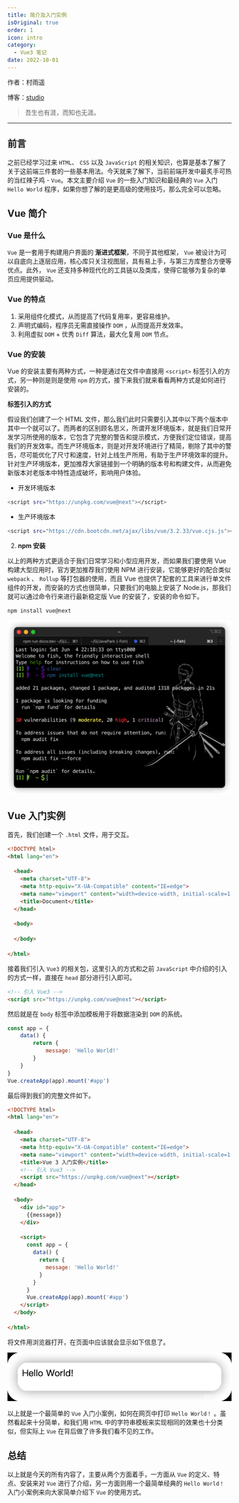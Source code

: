 ```yaml
---
title: 简介及入门实例
isOriginal: true
order: 1
icon: intro
category:
  - Vue3 笔记
date: 2022-10-01
---
```


作者：村雨遥

博客：[studio](https://ez4jam1n.github.io/studio)

> 吾生也有涯，而知也无涯。

---

## 前言

之前已经学习过来 `HTML`、 `CSS` 以及 `JavaScript` 的相关知识，也算是基本了解了关于这前端三件套的一些基本用法。今天就来了解下，当前前端开发中最炙手可热的当红辣子鸡 - `Vue`。本文主要介绍 `Vue` 的一些入门知识和最经典的 `Vue` 入门 `Hello World` 程序，如果你想了解的是更高级的使用技巧，那么完全可以忽略。

## Vue 简介

### Vue 是什么

`Vue` 是一套用于构建用户界面的 **渐进式框架**，不同于其他框架， `Vue` 被设计为可以自底向上逐层应用，核心库只关注视图层，具有易上手，与第三方库整合方便等优点。此外， `Vue` 还支持多种现代化的工具链以及类库，使得它能够为复杂的单页应用提供驱动。

### Vue 的特点

1.  采用组件化模式，从而提高了代码复用率，更容易维护。
1.  声明式编码，程序员无需直接操作 `DOM` ，从而提高开发效率。
1.  利用虚拟 `DOM` + 优秀 `Diff` 算法，最大化复用 `DOM` 节点。

### Vue 的安装

Vue 的安装主要有两种方式，一种是通过在文件中直接用 `<script>` 标签引入的方式，另一种则是则是使用 `npm` 的方式，接下来我们就来看看两种方式是如何进行安装的。

**标签引入的方式**

假设我们创建了一个 HTML 文件，那么我们此时只需要引入其中以下两个版本中其中一个就可以了。而两者的区别顾名思义，所谓开发环境版本，就是我们日常开发学习所使用的版本，它包含了完整的警告和提示模式，方便我们定位错误，提高我们的开发效率。而生产环境版本，则是对开发环境进行了精简，剔除了其中的警告，尽可能优化了尺寸和速度，针对上线生产所用，有助于生产环境效率的提升。针对生产环境版本，更加推荐大家链接到一个明确的版本号和构建文件，从而避免新版本对老版本中特性造成破坏，影响用户体验。

- 开发环境版本

```sh
<script src="https://unpkg.com/vue@next"></script>
```

- 生产环境版本

```sh
<script src="https://cdn.bootcdn.net/ajax/libs/vue/3.2.33/vue.cjs.js"></script>
```

2.  **npm 安装**

以上的两种方式更适合于我们日常学习和小型应用开发，而如果我们要使用 Vue 构建大型应用时，官方更加推荐我们使用 NPM 进行安装，它能够更好的配合类似 `webpack` 、 `Rollup` 等打包器的使用，而且 Vue 也提供了配套的工具来进行单文件组件的开发，而安装的方式也很简单，只要我们的电脑上安装了 Node.js，那我们就可以通过命令行来进行最新稳定版 Vue 的安装了，安装的命令如下。

```sh
npm install vue@next
```

![](./assets/20221001-introduction/vue3-install.png)

## Vue 入门实例

首先，我们创建一个 `.html` 文件，用于交互。

```html
<!DOCTYPE html>
<html lang="en">

  <head>
    <meta charset="UTF-8">
    <meta http-equiv="X-UA-Compatible" content="IE=edge">
    <meta name="viewport" content="width=device-width, initial-scale=1.0">
    <title>Document</title>
  </head>

  <body>

  </body>

</html>
```

接着我们引入 `Vue3` 的相关包，这里引入的方式和之前 `JavaScript` 中介绍的引入的方式一样，直接在 `head` 部分进行引入即可。

```html
<!-- 引入 Vue3 -->
<script src="https://unpkg.com/vue@next"></script>
```

然后就是在 `body` 标签中添加模板用于将数据渲染到 `DOM` 的系统。

```js
const app = {
    data() {
        return {
            message: 'Hello World!'
        }
    }
}
Vue.createApp(app).mount('#app')
```

最后得到我们的完整文件如下。

```html
<!DOCTYPE html>
<html lang="en">

  <head>
    <meta charset="UTF-8">
    <meta http-equiv="X-UA-Compatible" content="IE=edge">
    <meta name="viewport" content="width=device-width, initial-scale=1.0">
    <title>Vue 3 入门实例</title>
    <!-- 引入 Vue3 -->
    <script src="https://unpkg.com/vue@next"></script>
  </head>

  <body>
    <div id="app">
      {{message}}
    </div>

    <script>
      const app = {
        data() {
          return {
            message: 'Hello World!'
          }
        }
      }
      Vue.createApp(app).mount('#app')
    </script>
  </body>

</html>
```

将文件用浏览器打开，在页面中应该就会显示如下信息了。

![](./assets/20221001-introduction/hello-world.png)

以上就是一个最简单的 `Vue` 入门小案例，如何在网页中打印 `Hello World！` 。虽然看起来十分简单，和我们用 `HTML` 中的字符串模板来实现相同的效果也十分类似，但实际上 `Vue` 在背后做了许多我们看不见的工作。

## 总结

以上就是今天的所有内容了，主要从两个方面着手，一方面从 `Vue` 的定义、特点、安装来对 `Vue` 进行了介绍，另一方面则用一个最简单经典的 `Hello World！` 入门小案例来向大家简单介绍下 `Vue` 的使用方式。
